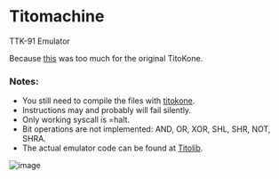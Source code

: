 # Titomachine
TTK-91 Emulator

Because [this](https://gist.github.com/sevonj/9e10a2ff824b5348ae5d32048b7fb38d) was too much for the original TitoKone.

### Notes:
- You still need to compile the files with [titokone](https://www.cs.helsinki.fi/group/titokone/).
- Instructions may and probably will fail silently.
- Only working syscall is =halt.
- Bit operations are not implemented: AND, OR, XOR, SHL, SHR, NOT, SHRA.
- The actual emulator code can be found at [Titolib](https://github.com/sevonj/titolib).


![image](https://user-images.githubusercontent.com/100710152/208198927-f6c6b0a2-239c-4557-932d-5e40e4f7748d.png)


